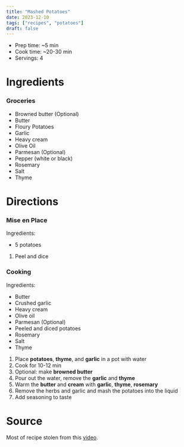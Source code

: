 ```yaml
---
title: "Mashed Potatoes"
date: 2023-12-10
tags: ["recipes", "potatoes"]
draft: false
---
```


- Prep time: ~5 min
- Cook time: ~20-30 min
- Servings: 4

# Ingredients

### Groceries

- Browned butter (Optional)
- Butter
- Floury Potatoes
- Garlic
- Heavy cream
- Olive Oil
- Parmesan (Optional)
- Pepper (white or black)
- Rosemary
- Salt
- Thyme

# Directions

### Mise en Place

Ingredients:

- 5 potatoes

1. Peel and dice

### Cooking

Ingredients:

- Butter
- Crushed garlic
- Heavy cream
- Olive oil
- Parmesan (Optional)
- Peeled and diced potatoes
- Rosemary
- Salt
- Thyme

1. Place **potatoes**, **thyme**, and **garlic** in a pot with water 
2. Cook for 10-12 min
3. Optional: make **browned butter**
4. Pour out the water, remove the **garlic** and **thyme**
5. Warm the **butter** and **cream** with **garlic**, **thyme**, **rosemary**
5. Remove the herbs and garlic and mash the potatoes into the liquid
6. Add seasoning to taste


# Source

Most of recipe stolen from this [video](https://youtu.be/skzx7EUPpck?si=wgCFImXMySyFCKP1&t=1396).
